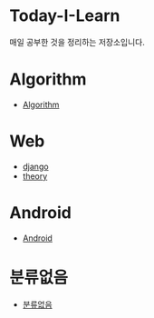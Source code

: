 # Today-I-Learn

매일 공부한 것을 정리하는 저장소입니다.

# Algorithm
- [Algorithm](https://github.com/jangjichang/Today-I-Learn/tree/master/Algorithm)

# Web
- [django](https://github.com/jangjichang/Today-I-Learn/tree/master/Web/django)
- [theory](https://github.com/jangjichang/Today-I-Learn/tree/master/Web/%EC%9D%B4%EB%A1%A0)

# Android
- [Android]()

# 분류없음
- [분류없음](https://github.com/jangjichang/Today-I-Learn/tree/master/%EB%B6%84%EB%A5%98%EC%97%86%EC%9D%8C)
